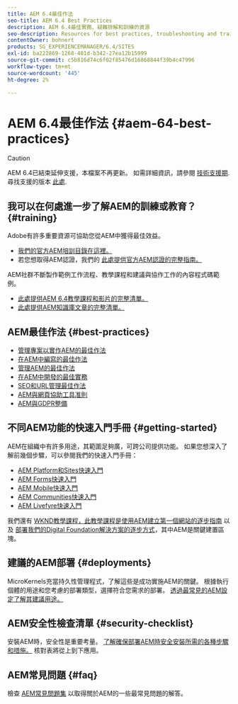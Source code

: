 ```yaml
---
title: AEM 6.4最佳作法
seo-title: AEM 6.4 Best Practices
description: AEM 6.4最佳實務、疑難排解和訓練的資源
seo-description: Resources for best practices, troubleshooting and training for AEM 6.4
contentOwner: bohnert
products: SG_EXPERIENCEMANAGER/6.4/SITES
exl-id: ba222869-1268-481d-b342-27ea12b15999
source-git-commit: c5b816d74c6f02f85476d16868844f39b4c47996
workflow-type: tm+mt
source-wordcount: '445'
ht-degree: 2%

---
```


# AEM 6.4最佳作法 {#aem-64-best-practices}

>[!CAUTION]
>
>AEM 6.4已結束延伸支援，本檔案不再更新。 如需詳細資訊，請參閱 [技術支援期](https://helpx.adobe.com//tw/support/programs/eol-matrix.html). 尋找支援的版本 [此處](https://experienceleague.adobe.com/docs/).

## 我可以在何處進一步了解AEM的訓練或教育？ {#training}

Adobe有許多重要資源可協助您從AEM中獲得最佳效益。

* [我們的官方AEM培訓目錄在這裡。](https://training.adobe.com/training/current-courses.html#solution=adobeExperienceManager&amp;p=1)
* 若您想取得AEM認證，我們的 [此處提供官方AEM認證的完整指南。](https://training.adobe.com/certification/exams.html#p=1&amp;solution=adobeExperienceManager)

AEM社群不斷製作範例工作流程、教學課程和建議與協作工作的內容程式碼範例。

* [此處提供AEM 6.4教學課程和影片的完整清單。](https://experienceleague.adobe.com/docs/experience-manager-tutorials.html#videos-and-tutorials)
* [此處提供AEM知識庫文章的完整清單。](https://helpx.adobe.com/experience-manager/kb/index/full_kb_list.html)

## AEM最佳作法 {#best-practices}

* [管理專案以實作AEM的最佳作法](/help/managing/best-practices.md)
* [在AEM中編寫的最佳作法](/help/sites-authoring/best-practices.md)
* [管理AEM的最佳作法](/help/sites-administering/administer-best-practices.md)
* [在AEM中開發的最佳實務](/help/sites-developing/best-practices.md)
* [SEO和URL管理最佳作法](/help/managing/seo-and-url-management.md)
* [AEM與網頁協助工具准則](/help/managing/web-accessibility.md)
* [AEM與GDPR整備](/help/managing/data-protection-and-privacy.md)

## 不同AEM功能的快速入門手冊 {#getting-started}

AEM在組織中有許多用途，其範圍足夠廣，可跨公司提供功能。 如果您想深入了解前幾個步驟，可以參閱我們的快速入門手冊：

* [AEM Platform和Sites快速入門](/help/sites-deploying/deploy.md#getting-started)
* [AEM Forms快速入門](/help/forms/using/introduction-aem-forms.md)
* [AEM Mobile快速入門](/help/mobile/getting-started-aem-mobile.md)
* [AEM Communities快速入門](/help/communities/getting-started.md)
* [AEM Livefyre快速入門](https://experienceleague.adobe.com/docs/livefyre/implementation/getting-started/c-getting-started.html)

我們還有 [WKND教學課程，此教學課程是使用AEM建立第一個網站的逐步指南](https://experienceleague.adobe.com/docs/experience-manager-learn/getting-started-wknd-tutorial-develop/overview.html?lang=zh-Hant) 以及 [部署我們的Digital Foundation解決方案的逐步方式](https://experienceleague.adobe.com/#courses)，其中AEM是關鍵建置區塊。

## 建議的AEM部署 {#deployments}

MicroKernels充當持久性管理程式，了解這些是成功實施AEM的關鍵。 根據執行個體的用途和您考慮的部署類型，選擇符合您需求的部署。 [透過最常見的AEM設定了解其建議用途。](/help/sites-deploying/recommended-deploys.md)

## AEM安全性檢查清單 {#security-checklist}

安裝AEM時，安全性是重要考量。 [了解確保部署AEM時安全安裝所需的各種步驟和措施。](/help/sites-administering/security-checklist.md) 核對表將從上到下應用。

## AEM常見問題 {#faq}

檢查 [AEM常見問題集](/help/sites-administering/aem-faqs.md) 以取得關於AEM的一些最常見問題的解答。
